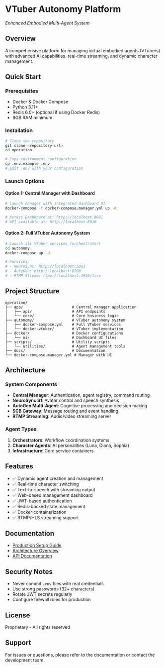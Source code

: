 # VTuber Autonomy Platform
*Enhanced Embodied Multi-Agent System*

## Overview
A comprehensive platform for managing virtual embodied agents (VTubers) with advanced AI capabilities, real-time streaming, and dynamic character management.

## Quick Start

### Prerequisites
- Docker & Docker Compose
- Python 3.11+
- Redis 6.0+ (optional if using Docker Redis)
- 8GB RAM minimum

### Installation
```bash
# Clone the repository
git clone <repository-url>
cd operation

# Copy environment configuration
cp .env.example .env
# Edit .env with your configuration
```

### Launch Options

#### Option 1: Central Manager with Dashboard
```bash
# Launch manager with integrated dashboard UI
docker-compose -f docker-compose.manager.yml up -d

# Access Dashboard at: http://localhost:8081
# API available at: http://localhost:8010
```

#### Option 2: Full VTuber Autonomy System
```bash
# Launch all VTuber services (orchestrator)
cd autonomy
docker-compose up -d

# Services:
# - NeuroSync: http://localhost:5001
# - AutoGen: http://localhost:8200
# - RTMP Stream: rtmp://localhost:1935/live
```

## Project Structure
```
operation/
├── app/                      # Central manager application
│   ├── api/                  # API endpoints
│   └── core/                 # Core business logic
├── autonomy/                 # VTuber autonomy system
│   ├── docker-compose.yml    # Full VTuber services
│   └── docker-vtuber/        # VTuber implementation
├── docker/                   # Docker configurations
│   └── ui/                   # Dashboard UI files
├── scripts/                  # Utility scripts
│   └── utilities/            # Agent management tools
├── docs/                     # Documentation
└── docker-compose.manager.yml # Manager with UI
```

## Architecture

### System Components
- **Central Manager**: Authentication, agent registry, command routing
- **NeuroSync S1**: Avatar control and speech synthesis
- **AutoGen Multi-Agent**: Cognitive processing and decision making
- **SCB Gateway**: Message routing and event handling
- **RTMP Streaming**: Audio/video streaming server

### Agent Types
1. **Orchestrators**: Workflow coordination systems
2. **Character Agents**: AI personalities (Luna, Diana, Sophia)
3. **Infrastructure**: Core service containers

## Features
- ✅ Dynamic agent creation and management
- ✅ Real-time character switching
- ✅ Text-to-speech with streaming output
- ✅ Web-based management dashboard
- ✅ JWT-based authentication
- ✅ Redis-backed state management
- ✅ Docker containerization
- ✅ RTMP/HLS streaming support

## Documentation
- [Production Setup Guide](docs/PRODUCTION_SETUP.md)
- [Architecture Overview](docs/ARCHITECTURE.md)
- [API Documentation](docs/API.md)

## Security Notes
- Never commit `.env` files with real credentials
- Use strong passwords (32+ characters)
- Rotate JWT secrets regularly
- Configure firewall rules for production

## License
Proprietary - All rights reserved

## Support
For issues or questions, please refer to the documentation or contact the development team.